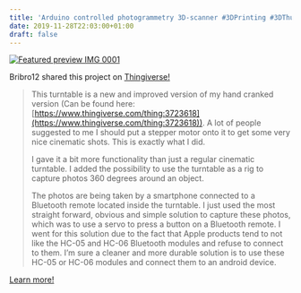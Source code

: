 ```yaml
---
title: 'Arduino controlled photogrammetry 3D-scanner #3DPrinting #3DThursday'
date: 2019-11-28T22:03:00+01:00
draft: false
---
```


[![Featured preview IMG 0001](https://cdn-blog.adafruit.com/uploads/2019/11/featured_preview_IMG_0001.jpg "featured_preview_IMG_0001.JPG")](https://www.thingiverse.com/thing:3958326)

Bribro12 shared this project on [Thingiverse!](https://www.thingiverse.com/thing:3958326)

> This turntable is a new and improved version of my hand cranked version (Can be found here: [https://www.thingiverse.com/thing:3723618](https://www.thingiverse.com/thing:3723618)). A lot of people suggested to me I should put a stepper motor onto it to get some very nice cinematic shots. This is exactly what I did.
> 
> I gave it a bit more functionality than just a regular cinematic turntable. I added the possibility to use the turntable as a rig to capture photos 360 degrees around an object.
> 
> The photos are being taken by a smartphone connected to a Bluetooth remote located inside the turntable. I just used the most straight forward, obvious and simple solution to capture these photos, which was to use a servo to press a button on a Bluetooth remote. I went for this solution due to the fact that Apple products tend to not like the HC-05 and HC-06 Bluetooth modules and refuse to connect to them. I’m sure a cleaner and more durable solution is to use these HC-05 or HC-06 modules and connect them to an android device.

[Learn more!](https://www.thingiverse.com/thing:3958326)